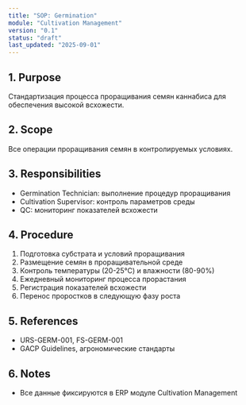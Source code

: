 ```yaml
---
title: "SOP: Germination"
module: "Cultivation Management"
version: "0.1"
status: "draft"
last_updated: "2025-09-01"
---
```


## 1. Purpose

Стандартизация процесса проращивания семян каннабиса для обеспечения высокой всхожести.

## 2. Scope

Все операции проращивания семян в контролируемых условиях.

## 3. Responsibilities

- Germination Technician: выполнение процедур проращивания
- Cultivation Supervisor: контроль параметров среды
- QC: мониторинг показателей всхожести

## 4. Procedure

1. Подготовка субстрата и условий проращивания
2. Размещение семян в проращивательной среде
3. Контроль температуры (20-25°C) и влажности (80-90%)
4. Ежедневный мониторинг процесса прорастания
5. Регистрация показателей всхожести
6. Перенос проростков в следующую фазу роста

## 5. References

- URS-GERM-001, FS-GERM-001
- GACP Guidelines, агрономические стандарты

## 6. Notes

- Все данные фиксируются в ERP модуле Cultivation Management
